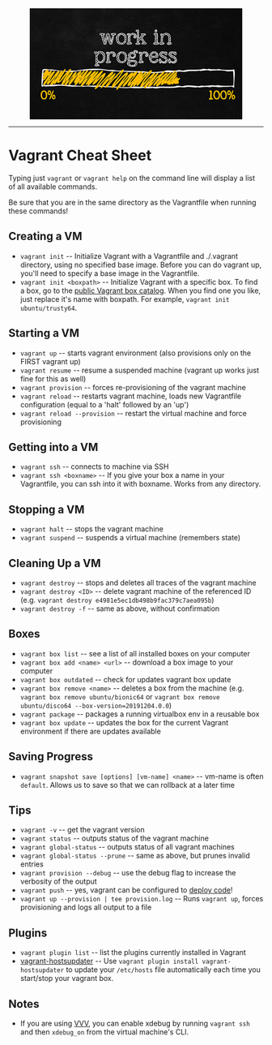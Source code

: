 <!--
Maintainer:   jeffskinnerbox@yahoo.com / www.jeffskinnerbox.me
Version:      0.0.0
-->


<div align="center">
<img src="https://raw.githubusercontent.com/jeffskinnerbox/blog/main/content/images/banners-bkgrds/work-in-progress.jpg" title="These materials require additional work and are not ready for general use." align="center" width=420px height=219px>
</div>


-----


# Vagrant Cheat Sheet

Typing just `vagrant` or `vagrant help` on the command line will display a list of all available commands.

Be sure that you are in the same directory as the Vagrantfile when running these commands!

## Creating a VM

- `vagrant init`           -- Initialize Vagrant with a Vagrantfile and ./.vagrant directory, using no specified base image. Before you can do vagrant up, you'll need to specify a base image in the Vagrantfile.
- `vagrant init <boxpath>` -- Initialize Vagrant with a specific box. To find a box, go to the [public Vagrant box catalog](https://app.vagrantup.com/boxes/search). When you find one you like, just replace it's name with boxpath. For example, `vagrant init ubuntu/trusty64`.

## Starting a VM

- `vagrant up`                  -- starts vagrant environment (also provisions only on the FIRST vagrant up)
- `vagrant resume`              -- resume a suspended machine (vagrant up works just fine for this as well)
- `vagrant provision`           -- forces re-provisioning of the vagrant machine
- `vagrant reload`              -- restarts vagrant machine, loads new Vagrantfile configuration (equal to a 'halt' followed by an 'up')
- `vagrant reload --provision`  -- restart the virtual machine and force provisioning

## Getting into a VM

- `vagrant ssh`           -- connects to machine via SSH
- `vagrant ssh <boxname>` -- If you give your box a name in your Vagrantfile, you can ssh into it with boxname. Works from any directory.

## Stopping a VM

- `vagrant halt`        -- stops the vagrant machine
- `vagrant suspend`     -- suspends a virtual machine (remembers state)

## Cleaning Up a VM

- `vagrant destroy`        -- stops and deletes all traces of the vagrant machine
- `vagrant destroy <ID>`   -- delete vagrant machine of the referenced ID (e.g. `vagrant destroy e4981e5ec1db498b9fac379c7aea095b`)
- `vagrant destroy -f`     -- same as above, without confirmation

## Boxes

- `vagrant box list`              -- see a list of all installed boxes on your computer
- `vagrant box add <name> <url>`  -- download a box image to your computer
- `vagrant box outdated`          -- check for updates vagrant box update
- `vagrant box remove <name>`     -- deletes a box from the machine (e.g. `vagrant box remove ubuntu/bionic64` or `vagrant box remove ubuntu/disco64 --box-version=20191204.0.0`)
- `vagrant package`               -- packages a running virtualbox env in a reusable box
- `vagrant box update`            -- updates the box for the current Vagrant environment if there are updates available

## Saving Progress

- `vagrant snapshot save [options] [vm-name] <name>` -- vm-name is often `default`. Allows us to save so that we can rollback at a later time

## Tips

- `vagrant -v`                    -- get the vagrant version
- `vagrant status`                -- outputs status of the vagrant machine
- `vagrant global-status`         -- outputs status of all vagrant machines
- `vagrant global-status --prune` -- same as above, but prunes invalid entries
- `vagrant provision --debug`     -- use the debug flag to increase the verbosity of the output
- `vagrant push`                  -- yes, vagrant can be configured to [deploy code](http://docs.vagrantup.com/v2/push/index.html)!
- `vagrant up --provision | tee provision.log`  -- Runs `vagrant up`, forces provisioning and logs all output to a file

## Plugins

- `vagrant plugin list`           -- list the plugins currently installed in Vagrant
- [vagrant-hostsupdater](https://github.com/cogitatio/vagrant-hostsupdater) -- Use `vagrant plugin install vagrant-hostsupdater` to update your `/etc/hosts` file automatically each time you start/stop your vagrant box.

## Notes

- If you are using [VVV](https://github.com/varying-vagrant-vagrants/vvv/), you can enable xdebug by running `vagrant ssh` and then `xdebug_on` from the virtual machine's CLI.
